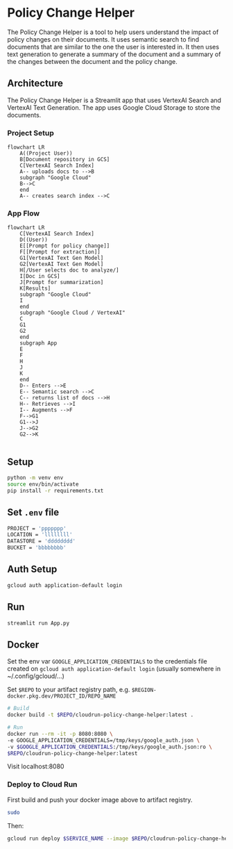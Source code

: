 # Policy Change Helper 

The Policy Change Helper is a tool to help users understand the impact of policy changes on their documents. It uses semantic search to find documents that are similar to the one the user is interested in. It then uses text generation to generate a summary of the document and a summary of the changes between the document and the policy change.

## Architecture

The Policy Change Helper is a Streamlit app that uses VertexAI Search and VertexAI Text Generation.  The app uses Google Cloud Storage to store the documents.

### Project Setup
```mermaid
flowchart LR
    A((Project User)) 
    B[Document repository in GCS]
    C[VertexAI Search Index]
    A-- uploads docs to -->B
    subgraph "Google Cloud"
    B-->C
    end
    A-- creates search index -->C
```

### App Flow
```mermaid
flowchart LR
    C[VertexAI Search Index]
    D((User))
    E[[Prompt for policy change]]
    F[[Prompt for extraction]]
    G1[VertexAI Text Gen Model]
    G2[VertexAI Text Gen Model]
    H[/User selects doc to analyze/]
    I[Doc in GCS]
    J[Prompt for summarization]
    K[Results]
    subgraph "Google Cloud"
    I
    end
    subgraph "Google Cloud / VertexAI"
    C
    G1
    G2
    end
    subgraph App
    E
    F
    H
    J
    K
    end
    D-- Enters -->E
    E-- Semantic search -->C
    C-- returns list of docs -->H
    H-- Retrieves -->I
    I-- Augments -->F
    F-->G1
    G1-->J
    J-->G2
    G2-->K
    
```

## Setup
```bash
python -m venv env
source env/bin/activate
pip install -r requirements.txt
```

## Set `.env` file
```bash
PROJECT = 'ppppppp'
LOCATION = 'llllllll'
DATASTORE = 'dddddddd'
BUCKET = 'bbbbbbbb'
```

## Auth Setup
```bash
gcloud auth application-default login
```

## Run
```bash
streamlit run App.py
```

## Docker
Set the env var `GOOGLE_APPLICATION_CREDENTIALS` to the credentials file created on `gcloud auth application-default login` (usually somewhere in ~/.config/gcloud/...)

Set `$REPO` to your artifact registry path, e.g. `$REGION-docker.pkg.dev/PROJECT_ID/REPO_NAME`

```bash
# Build
docker build -t $REPO/cloudrun-policy-change-helper:latest .

# Run
docker run --rm -it -p 8080:8080 \
-e GOOGLE_APPLICATION_CREDENTIALS=/tmp/keys/google_auth.json \
-v $GOOGLE_APPLICATION_CREDENTIALS:/tmp/keys/google_auth.json:ro \
$REPO/cloudrun-policy-change-helper:latest
```

Visit localhost:8080

### Deploy to Cloud Run
First build and push your docker image above to artifact registry. 
```bash
sudo 
```

Then:

```bash
gcloud run deploy $SERVICE_NAME --image $REPO/cloudrun-policy-change-helper:latest
```